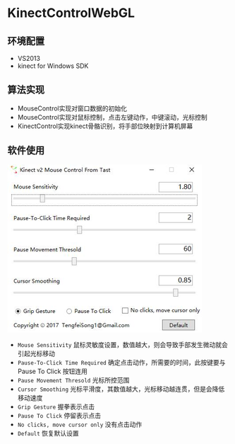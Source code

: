  KinectControlWebGL
======================
环境配置
----------------------
* VS2013
* kinect for Windows SDK

算法实现
-----------------------
* MouseControl实现对窗口数据的初始化
* MouseControl实现对鼠标控制，点击左键动作，中键滚动，光标控制
* KinectControl实现kinect骨骼识别，将手部位映射到计算机屏幕

软件使用
----------------------
  ![](https://github.com/Tast0/KinectControlWebGL/blob/master/KinectControlWebGL/20171016220251.jpg)  
*  `Mouse Sensitivity` 鼠标灵敏度设置，数值越大，则会导致手部发生微动就会引起光标移动
*  `Pause-To-Click Time Required`  确定点击动作，所需要的时间，此按键要与Pause To Click 按钮连用
*  `Pause Movement Thresold`  光标所控范围
*  `Cursor Smoothing`  光标平滑度，其数值越大，光标移动越连贯，但是会降低移动速度
*  `Grip Gesture`  握拳表示点击
*  `Pause To Click`  停留表示点击
*  `No clicks, move cursor only`  没有点击动作
*  `Default`  恢复默认设置


